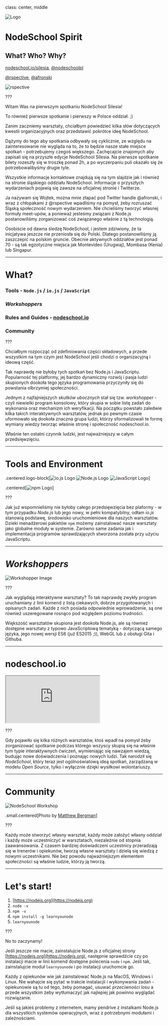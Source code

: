 class: center, middle

![Logo](images/nodeschool-silesia.png)

# NodeSchool Spirit

## What? Who? Why?

[nodeschool.io/silesia](http://nodeschool.io/silesia), [@nodeschoolpl](https://twitter.com/nodeschoolpl)

[@rspective](https://twitter.com/nodeschoolpl), [@afronski](https://twitter.com/nodeschoolpl)

![rspective](images/rspective.png)

???

Witam Was na pierwszym spotkaniu NodeSchool Silesia!

To również pierwsze spotkanie i pierwszy w Polsce oddział. ;)

Zanim zaczniemy warsztaty, chciałbym powiedzieć kilka słów dotyczących kwestii organizacyjnych oraz przedstawić pokrótce ideę NodeSchool.

Dążymy do tego aby spotkania odbywały się cyklicznie, ze względu na zainteresowanie nie wygląda na to, że to będzie nasze stałe miejsce spotkań - potrzebujemy czegoś większego. Zachęcajcie znajomych aby zapisali się na przyszłe edycje NodeSchool Silesia. Na pierwsze spotkanie bilety rozeszły się w troszkę ponad 2h, a po wyczerpaniu puli okazało się że potrzebowalibyśmy drugie tyle.

Wszystkie informacje kontaktowe znajdują się na tym slajdzie jak i również na stronie śląskiego oddziału NodeSchool. Informacje o przyszłych wydarzeniach pojawią się zawsze na oficjalnej stronie i Twitterze.

Ja nazywam się Wojtek, można mnie złapać pod Twitter handle @afronski, i wraz z chłopakami z @rspective wpadliśmy na pomysł, żeby rozruszać Śląską społeczność nowym wydarzeniem. Nie chcieliśmy tworzyć własnej formuły meet-upów, a ponieważ jesteśmy związani z Node.js postanowiliśmy zorganizować coś związanego właśnie z tą technologią.

Osobiście od dawna śledzę NodeSchool, i jestem zdziwiony, że ta inicjatywa jeszcze nie przeniosła się do Polski. Dlatego postanowiliśmy ją zaszczepić na polskim gruncie. Obecnie aktywnych oddziałów jest ponad 70 - są tak egzotyczne miejsca jak Montevideo (Urugwaj), Mombasa (Kenia) lub Singapur.

---

# What?

### Tools - `Node.js` / `io.js` / `JavaScript`
### *Workshoppers*
### Rules and Guides - [nodeschool.io](http://nodeschool.io)
### Community

???

Chciałbym rozpocząć od zdefiniowania części składowych, a przede wszystkim na tym czym jest NodeSchool jeśli chodzi o organizacyjną i ideową część.

Tak naprawdę nie byłoby tych spotkań bez Node.js i JavaScriptu. Popularność tej platformy, jej bardzo dynamiczny rozwój i pasja ludzi skupionych dookoła tego języka programowania przyczyniły się do powstania olbrzymiej społeczności.

Jednym z najfajniejszych *skutków ubocznych* stał się tzw. *workshopper* - czyli niewielki program konsolowy, który skupia w sobie listę zadań do wykonania oraz mechanizm ich weryfikacji. Na początku powstało zaledwie kilka takich interaktywnych warsztatów, jednak po pewnym czasie uformowało się dookoła znaczna grupa ludzi, którzy sformalizowali te formę wymiany wiedzy tworząc właśnie stronę i społeczność nodeschool.io.

Właśnie ten ostatni czynnik ludzki, jest najważniejszy w całym przedsięwzięciu.

---

# Tools and Environment

.centered.logo-block[![io.js Logo](images/iojs.png) ![Node.js Logo](images/nodejs.png) ![JavaScript Logo](images/javascript.png)]

.centered[![npm Logo](images/npm.png)]

???

Jak już wspomnieliśmy nie byłoby całego przedsięwzięcia bez plaformy - w tym przypadku *Node.js* lub jego nowy, w pełni kompatybilny, odłam *io.js* stanowią podstawę, środowisko uruchomieniowe dla naszych warsztatów. Dzieki menadżerowi pakietów `npm` możemy zainstalować nasze warsztaty jako globalne moduły w systemie. Zarówno same zadania jak i implementacja programów sprawdzających stworzona została przy użyciu JavaScriptu.

---

# *Workshoppers*

![Workshopper Image](images/workshopper.png)

???

Jak wyglądają interaktywne warsztaty? To tak naprawdę zwykły program uruchamiany z linii komend z listą ciekawych, dobrze przygotowanych i opisanych zadań. Każde z nich posiada odpowiednie wprowadzenie, są one również uszeregowane rosnąco pod względem poziomu trudności.

Większość warsztatów skupiona jest dookoła Node.js, ale są również dostępne warsztaty z typowo JavaScriptową tematyką - dotyczącą samego języka, jego nowej wersji ES6 (już ES2015 ;)), WebGL lub z obsługi Gita i Githuba.

---

# nodeschool.io

<iframe src="http://nodeschool.io/" seamless scrolling="no"></iframe>

???

Gdy pojawiło się kilka różnych warsztatów, ktoś wpadł na pomysł żeby zorganizować spotkanie podczas którego wszyscy skupią się na właśnie tym typie interaktywnych ćwiczeń, wymieniając się nawzajem wiedzą, budując nowe doświadczenia i poznając nowych ludzi. Tak narodził się *NodeSchool*, który teraz jest ogólnoświatową ideą spotkań, zarządzaną w modelu *Open Source*, tylko i wyłącznie dzięki wysiłkowi wolontariuszy.

---

# Community

![NodeSchool Workshop](images/people.jpg)

.small.centered[Photo by [Matthew Bergman](https://www.flickr.com/photos/matthewbergman)]

???

Każdy może stworzyć własny warsztat, każdy może założyć własny oddział i każdy może uczestniczyć w warsztatach, niezależnie od stopnia zaawansowania. Z czasem bardziej doświadczeni uczestnicy przeradzają się w trenerów i opiekunów, tworzą własne warsztaty i dzielą się wiedzą z nowymi uczestnikami. Nie bez powodu najważniejszym elementem społeczności są właśnie ludzie, którzy ją tworzą.

---

# Let's start!

1. [https://nodejs.org](https://nodejs.org)
2. `node -v`
3. `npm -v`
4. `npm install -g learnyounode`
5. `learnyounode`

???

No to zaczynamy!

Jeśli jeszcze nie macie, zainstalujcie Node.js z oficjalnej strony [https://nodejs.org](https://nodejs.org), następnie sprawdźcie czy po instalacji macie w linii komend dostępne polecenia `node` i `npm`. Jeśli tak, zainstalujcie moduł `learnyounode` i po instalacji uruchomcie go.

Każdy z opiekunów wie jak zainstalować Node.js na MacOS, Windows i Linux. Nie wahajcie się pytać w trakcie instalacjii i wykonywania zadań - opiekunowie są tu od tego, żeby pomagać, usuwać *przeciwności losu* a przede wszystkim żeby wytłumaczyć jak najlepiej jak powinno wyglądać rozwiązanie.

Jeśli są jakieś problemy z internetem, mamy pendrive z instalkami Node.js dla wszystkich systemów operacyjnych, wraz z potrzebnymi modułami i zależnościami.
